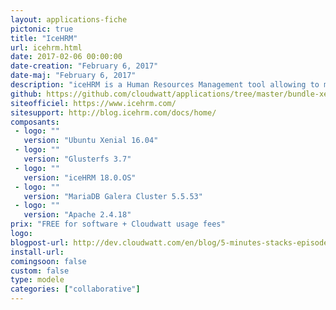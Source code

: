 ```yaml
---
layout: applications-fiche
pictonic: true
title: "IceHRM"
url: icehrm.html
date: 2017-02-06 00:00:00
date-creation: "February 6, 2017"
date-maj: "February 6, 2017"
description: "iceHRM is a Human Resources Management tool allowing to manage a company ant its employees. It is possible to add their personnal information, to create plannings, payslips and to set up some projects. The interface is really intuitive. iceHRM is developed in PHP and uses a MariaDB database to save all the data it needs. This episode will help you to deploy iceHRM with a High Availability (HA) on a cluster of two instances behind a load-balancer, each instance being mutually replicated in real time."
github: https://github.com/cloudwatt/applications/tree/master/bundle-xenial-icehrm
siteofficiel: https://www.icehrm.com/
sitesupport: http://blog.icehrm.com/docs/home/
composants:
 - logo: ""
   version: "Ubuntu Xenial 16.04"
 - logo: ""
   version: "Glusterfs 3.7"
 - logo: ""
   version: "iceHRM 18.0.OS"
 - logo: ""
   version: "MariaDB Galera Cluster 5.5.53"
 - logo: ""
   version: "Apache 2.4.18"      
prix: "FREE for software + Cloudwatt usage fees"
logo: 
blogpost-url: http://dev.cloudwatt.com/en/blog/5-minutes-stacks-episode-fifty-two-icehrm.html
install-url: 
comingsoon: false
custom: false
type: modele
categories: ["collaborative"]
---
```

